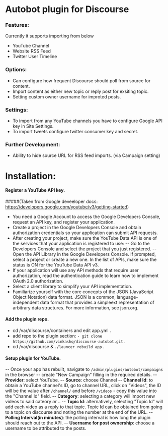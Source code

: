# Autobot plugin for Discourse

### Features:

Currently it supports importing from below

- YouTube Channel
- Website RSS Feed
- Twitter User Timeline

### Options:

- Can configure how frequent Discourse should poll from source for content.
- Import content as either new topic or reply post for exsiting topic.
- Setting custom owner username for improted posts.

### Settings:

- To import from any YouTube channels you have to configure Google API key in Site Settings.
- To import tweets configure twitter consumer key and secret.

### Further Development:

- Ability to hide source URL for RSS feed imports. (via Campaign setting)

# Installation:

#### Register a YouTube API key. 
#####(Taken from Google deveeloper docs: https://developers.google.com/youtube/v3/getting-started)
  - You need a Google Account to access the Google Developers Console, request an API key, and register your application.
  - Create a project in the Google Developers Console and obtain authorization credentials so your application can submit API requests.
  - After creating your project, make sure the YouTube Data API is one of the services that your application is registered to use:
  -- Go to the Developers Console and select the project that you just registered.
  -- Open the API Library in the Google Developers Console. If prompted, select a project or create a new one. In the list of APIs, make sure the status is ON for the YouTube Data API v3.
  - If your application will use any API methods that require user authorization, read the authentication guide to learn how to implement OAuth 2.0 authorization.
  - Select a client library to simplify your API implementation.
  - Familiarize yourself with the core concepts of the JSON (JavaScript Object Notation) data format. JSON is a common, language-independent data format that provides a simpleext representation of arbitrary data structures. For more information, see json.org.

#### Add the plugin repo.
 - cd /var/discourse/containers and edit app.yml .
 - add repo to the plugin section:
  ``- git clone https://github.com/vinkashq/discourse-autobot.git`` .
 - cd /var/discourse & ``./launcer rebuild app`` .

#### Setup plugin for YouTube.
  -- Once your app has rebuilt, navigate to ``/admin/plugins/autobot/campaigns`` in the browser
  -- create "New Campaign" filling in the required details.
  -- __Provider__: select YouTube.
  -- __Source__: choose Channel
  -- __Channel Id__: to obtain a YouTube channel's ID, go to channel URL, click on "Videos", the ID will be the value after ``/channel/`` and before ``/videos`` - copy this value into the "Channel Id" field.
  -- __Category__: selecting a category will import new videos to said cateory _or_ ..
  -- __Topic Id__: alternatively, selecting "Topic Id" will add each video as a reply to that topic. Topic Id can be obtained from going to a topic on discourse and noting the number at the end of the URL.
  -- __Polling Interval(in minutes)__: the polling interval is how long the plugin should reach out to the API.
  -- __Username for post ownership__: choose a username to be attributed to the posts.